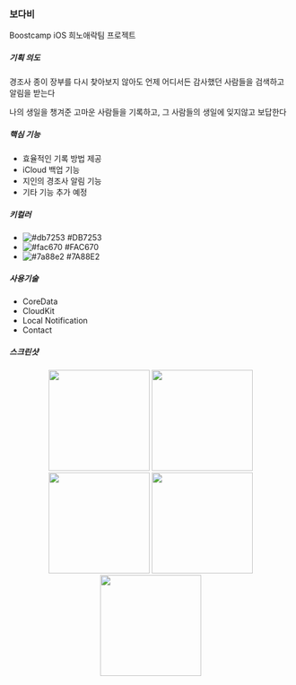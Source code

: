 ### 보다비

Boostcamp iOS 희노애락팀 프로젝트

##### 기획 의도

경조사 종이 장부를 다시 찾아보지 않아도 언제 어디서든 감사했던 사람들을 검색하고 알림을 받는다

나의 생일을 챙겨준 고마운 사람들을 기록하고, 그 사람들의 생일에 잊지않고 보답한다



##### 핵심 기능

* 효율적인 기록 방법 제공
* iCloud 백업 기능
* 지인의 경조사 알림 기능
* 기타 기능 추가 예정



##### 키컬러

- ![#db7253](https://placehold.it/15/db7253/000000?text=+) #DB7253
- ![#fac670](https://placehold.it/15/fac670/000000?text=+) #FAC670
- ![#7a88e2](https://placehold.it/15/7a88e2/000000?text=+) #7A88E2



##### 사용기술

* CoreData
* CloudKit
* Local Notification
* Contact 

##### 스크린샷

<div align="middle">
<img src="https://user-images.githubusercontent.com/45443336/52952017-ab2e7300-33c6-11e9-9a58-9d1ce3df6ea2.jpg" width="180px" >
<img src="https://user-images.githubusercontent.com/45443336/52952422-cf3e8400-33c7-11e9-8bc9-be33396799bc.jpg" width="180px" >
<img src="https://user-images.githubusercontent.com/45443336/52952544-34927500-33c8-11e9-9cd2-fb690f44480d.jpg" width="180px" >
<img src="https://user-images.githubusercontent.com/45443336/52952575-4ffd8000-33c8-11e9-825c-2694e349a2c9.jpg" width="180px" >
<img src="https://user-images.githubusercontent.com/45443336/52952648-8dfaa400-33c8-11e9-997f-66a6c2491f35.jpg" width="180px" >
</div>
